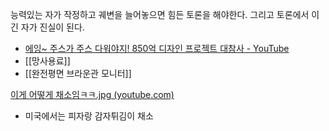 능력있는 자가 작정하고 궤변을 늘어놓으면 힘든 토론을 해야한다.
그리고 토론에서 이긴 자가 진실이 된다.
- [에잉~ 주스가 주스 다워야지! 850억 디자인 프로젝트 대참사 - YouTube](https://www.youtube.com/watch?v=JRL8tQ8UUJ4&t=729s)
- [[망사용료]]
- [[완전평면 브라운관 모니터]]


[이게 어떻게 채소임ㅋㅋ.jpg (youtube.com)](https://www.youtube.com/shorts/1hKiFgym1cM)
- 미국에서는 피자랑 감자튀김이 채소